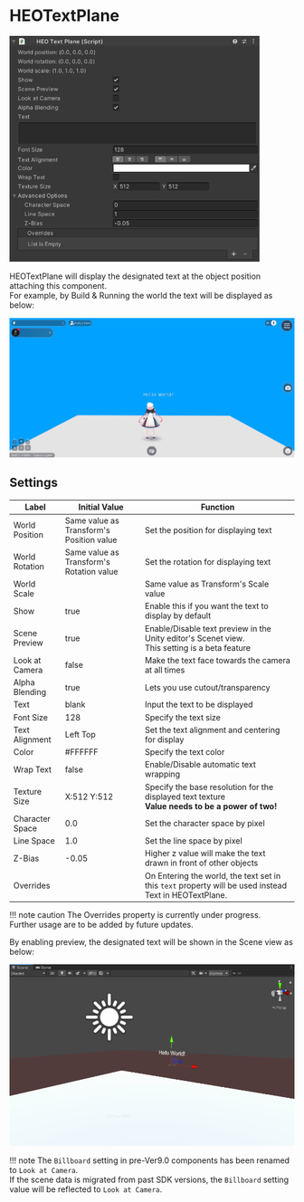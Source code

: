 
# HEOTextPlane
![HEOTextPlane_1](img/HEOTextPlane_1.jpg)

HEOTextPlane will display the designated text at the object position attaching this component.<br>
For example, by Build & Running the world the text will be displayed as below: 

![HEOTextPlane_3](img/HEOTextPlane_3.jpg)

## Settings

| Label | Initial Value | Function |
| ----   | ---- | ---- |
| World Position | Same value as Transform's Position value | Set the position for displaying text |
| World Rotation | Same value as Transform's Rotation value | Set the rotation for displaying text |
| World Scale |  | Same value as Transform's Scale value | Set the scale for displaying text |
| Show | true | Enable this if you want the text to display by default |
| Scene Preview | true | Enable/Disable text preview in the Unity editor's Scenet view.<br> This setting is a beta feature | 
| Look at Camera | false |  Make the text face towards the camera at all times |
| Alpha Blending | true | Lets you use cutout/transparency |
| Text | blank | Input the text to be displayed |
| Font Size | 128 |  Specify the text size |
| Text Alignment | Left Top | Set the text alignment and centering for display |
| Color | #FFFFFF | Specify the text color |
| Wrap Text | false | Enable/Disable automatic text wrapping |
| Texture Size | X:512 Y:512 | Specify the base resolution for the displayed text texture <br> **Value needs to be a power of two!** |
| Character Space | 0.0| Set the character space by pixel |
| Line Space | 1.0 | Set the line space by pixel |
| Z-Bias | -0.05 | Higher z value will make the text drawn in front of other objects |
| Overrides | | On Entering the world, the text set in this `text` property will be used instead Text in HEOTextPlane. |

!!! note caution
    The Overrides property is currently under progress.<br>
    Further usage are to be added by future updates.

By enabling preview, the designated text will be shown in the Scene view as below:

![HEOTextPlane_2](img/HEOTextPlane_2.jpg)

!!! note
    The `Billboard` setting in pre-Ver9.0 components has been renamed to `Look at Camera`.<br>
    If the scene data is migrated from past SDK versions, the `Billboard` setting value will be reflected to `Look at Camera`.